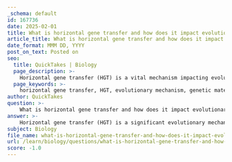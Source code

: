 ```yaml
---
_schema: default
id: 167736
date: 2025-02-01
title: What is horizontal gene transfer and how does it impact evolutionary processes?
article_title: What is horizontal gene transfer and how does it impact evolutionary processes?
date_format: MMM DD, YYYY
post_on_text: Posted on
seo:
  title: QuickTakes | Biology
  page_description: >-
    Horizontal gene transfer (HGT) is a vital mechanism impacting evolutionary processes, genetic diversity, and phylogenetic analysis.
  page_keywords: >-
    horizontal gene transfer, HGT, evolutionary mechanism, genetic material transfer, prokaryotes, phylogenetic trees, genetic diversity, evolutionary innovations, antibiotic resistance, molecular evidence, morphological evidence, evolutionary processes
author: QuickTakes
question: >-
    What is horizontal gene transfer and how does it impact evolutionary processes?
answer: >-
    Horizontal gene transfer (HGT) is a significant evolutionary mechanism that involves the transfer of genetic material between organisms in a manner that is not through traditional reproduction. This process is particularly prevalent among prokaryotes, such as bacteria, and can occur through various means, including transformation, transduction, and conjugation.\n\n### Impact on Evolutionary Processes\n\n1. **Complication of Phylogenetic Trees**: HGT can blur the lines of evolutionary relationships by allowing genes to be shared across different lineages. This complicates the construction of phylogenetic trees, which are traditionally based on the assumption that genetic material is passed down vertically from parent to offspring. As a result, HGT can lead to misleading interpretations of evolutionary history, as it may appear that unrelated organisms are more closely related than they actually are.\n\n2. **Genetic Diversity**: HGT contributes to genetic diversity within populations. By acquiring new genes from different species, organisms can gain advantageous traits that enhance their survival and adaptability in changing environments. This can lead to rapid evolutionary changes, especially in microbial populations.\n\n3. **Evolutionary Innovations**: HGT can facilitate the emergence of new functions and traits that may not arise through traditional mutation and selection processes. For example, antibiotic resistance in bacteria is often spread through HGT, allowing for the rapid adaptation of bacterial populations to antibiotic treatments.\n\n4. **Revisions in Classification Systems**: The recognition of HGT has led to ongoing revisions in our understanding of evolutionary history and species relationships. As genomic data becomes more available, it is increasingly clear that the tree of life is more of a web, with many instances of gene sharing across different branches.\n\n5. **Integration of Molecular and Morphological Evidence**: The complexities introduced by HGT highlight the importance of integrating both molecular and morphological evidence in phylogenetic analysis. This comprehensive approach is crucial for accurately reconstructing evolutionary relationships and understanding the biodiversity of life on Earth.\n\nIn summary, horizontal gene transfer is a powerful evolutionary mechanism that impacts genetic diversity, complicates phylogenetic analysis, and drives evolutionary innovations. Its recognition has led to significant advancements in our understanding of evolutionary processes and the relationships among different organisms.
subject: Biology
file_name: what-is-horizontal-gene-transfer-and-how-does-it-impact-evolutionary-processes.md
url: /learn/biology/questions/what-is-horizontal-gene-transfer-and-how-does-it-impact-evolutionary-processes
score: -1.0
---
```


&nbsp;